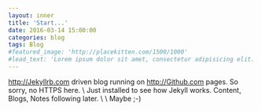 ```yaml
---
layout: inner
title: 'Start...'
date: 2016-03-14 15:00:00
categories: blog
tags: Blog
#featured_image: 'http://placekitten.com/1500/1000'
#lead_text: 'Lorem ipsum dolor sit amet, consectetur adipisicing elit. Expedita maiores quisquam id sunt, a architecto molestias velit, distinctio quidem non, nostrum provident quibusdam enim. Neque ipsam temporibus commodi facere minima.'
---
```


<http://Jekyllrb.com> driven blog running on <http://Github.com> pages. So sorry, no HTTPS here. \\
Just installed to see how Jekyll works. Content, Blogs, Notes following later. \\
\\
Maybe ;-)
